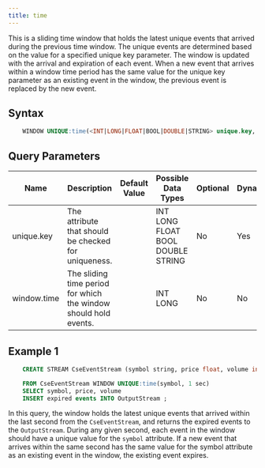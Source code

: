 ```yaml
---
title: time
---
```


This is a sliding time window that holds the latest unique events that arrived during the previous time window. The unique events are determined based on the value for a specified unique key parameter. The window is updated with the arrival and expiration of each event. When a new event that arrives within a window time period has the same value for the unique key parameter as an existing event in the window, the previous event is replaced by the new event.

## Syntax

```sql
    WINDOW UNIQUE:time(<INT|LONG|FLOAT|BOOL|DOUBLE|STRING> unique.key, <INT|LONG> window.time)
```

## Query Parameters

| Name        | Description            | Default Value | Possible Data Types | Optional | Dynamic |
|-------------|---------------------------------|---------------|----------------------|----------|---------|
| unique.key  | The attribute that should be checked for uniqueness.             | | INT LONG FLOAT BOOL DOUBLE STRING | No       | Yes     |
| window.time | The sliding time period for which the window should hold events. | | INT LONG            | No       | No      |

## Example 1

```sql
    CREATE STREAM CseEventStream (symbol string, price float, volume int)

    FROM CseEventStream WINDOW UNIQUE:time(symbol, 1 sec)
    SELECT symbol, price, volume
    INSERT expired events INTO OutputStream ;
```

In this query, the window holds the latest unique events that arrived within the last second from the `CseEventStream`, and returns the expired events to the `OutputStream`. During any given second, each event in the window should have a unique value for the `symbol` attribute. If a new event that arrives within the same second has the same value for the symbol attribute as an existing event in the window, the existing event expires.

